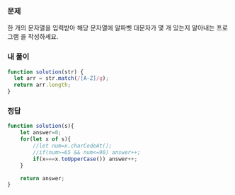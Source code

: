 ### 문제
한 개의 문자열을 입력받아 해당 문자열에 알파벳 대문자가 몇 개 있는지 알아내는 프로그램 을 작성하세요.


### 내 풀이
```js
function solution(str) {
  let arr = str.match(/[A-Z]/g);
  return arr.length;
}
```

### 정답
```js
function solution(s){         
    let answer=0;
    for(let x of s){
        //let num=x.charCodeAt();
        //if(num>=65 && num<=90) answer++;
        if(x===x.toUpperCase()) answer++; 
    }

    return answer;
}
```
